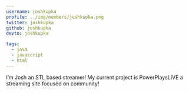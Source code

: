 ```yaml
---
username: joshkupka
profile: ../img/members/joshkupka.png
twitter: joshkupka
github: joshkupka
devto: joshkupka

tags:
  - java
  - javascript
  - html
---
```


I’m Josh an STL based streamer! My current project is PowerPlaysLIVE a streaming site focused on community!
